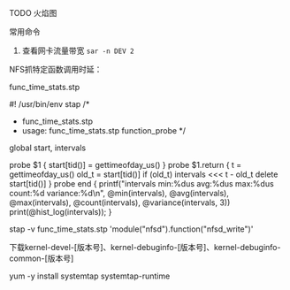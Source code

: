 TODO 火焰图

常用命令

1. 查看网卡流量带宽
`sar -n DEV 2`


NFS抓特定函数调用时延：

func_time_stats.stp

#! /usr/bin/env stap
/*
 * func_time_stats.stp
 * usage: func_time_stats.stp function_probe
 */

global start, intervals

probe $1 { start[tid()] = gettimeofday_us() }
probe $1.return
{
  t = gettimeofday_us() 
  old_t = start[tid()]
  if (old_t) intervals <<< t - old_t
  delete start[tid()]
}
probe end
{
  printf("intervals min:%dus avg:%dus max:%dus count:%d variance:%d\n",
         @min(intervals), @avg(intervals), @max(intervals),
         @count(intervals), @variance(intervals, 3))
  print(@hist_log(intervals));
}

stap -v func_time_stats.stp 'module("nfsd").function("nfsd_write")'

下载kernel-devel-[版本号]、kernel-debuginfo-[版本号]、kernel-debuginfo-common-[版本号]

yum -y install systemtap systemtap-runtime
